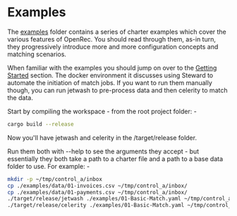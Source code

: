 # Examples

The [examples](/examples) folder contains a series of charter examples which cover the various features of OpenRec. You should read through them, as-in turn, they progressively introduce more and more configuration concepts and matching scenarios.

When familiar with the examples you should jump on over to the [Getting Started](getting_started.md) section. The docker environment it discusses using Steward to automate the initiation of match jobs. If you want to run them manually though, you can run jetwash to pre-process data and then celerity to match the data.

Start by compiling the workspace - from the root project folder: -

```bash
cargo build --release
```

Now you'll have jetwash and celerity in the /target/release folder.

Run them both with --help to see the arguments they accept - but essentially they both take a path to a charter file and a path to a base data folder to use. For example: -


```bash
mkdir -p ~/tmp/control_a/inbox
cp ./examples/data/01-invoices.csv ~/tmp/control_a/inbox/
cp ./examples/data/01-payments.csv ~/tmp/control_a/inbox/
./target/release/jetwash ./examples/01-Basic-Match.yaml ~/tmp/control_a
./target/release/celerity ./examples/01-Basic-Match.yaml ~/tmp/control_a
```